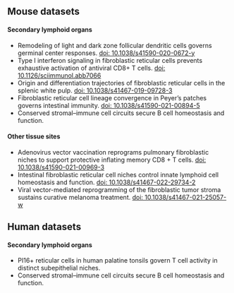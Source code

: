 ## Mouse datasets

#### Secondary lymphoid organs
* Remodeling of light and dark zone follicular dendritic cells governs germinal center responses. [doi: 10.1038/s41590-020-0672-y](https://doi.org/10.1038/s41590-020-0672-y)
* Type I interferon signaling in fibroblastic reticular cells prevents exhaustive activation of antiviral CD8+ T cells. [doi: 10.1126/sciimmunol.abb7066](https://doi.org/10.1126/sciimmunol.abb7066)
* Origin and differentiation trajectories of fibroblastic reticular cells in the splenic white pulp. [doi: 10.1038/s41467-019-09728-3](https://doi.org/10.1038/s41467-019-09728-3)
* Fibroblastic reticular cell lineage convergence in Peyer’s patches governs intestinal immunity. [doi: 10.1038/s41590-021-00894-5](https://doi.org/10.1038/s41590-021-00894-5)
* Conserved stromal–immune cell circuits secure B cell homeostasis and function.

#### Other tissue sites
* Adenovirus vector vaccination reprograms pulmonary fibroblastic niches to support protective inflating memory CD8 + T cells. [doi: 10.1038/s41590-021-00969-3](https://doi.org/10.1038/s41590-021-00969-3)
* Intestinal fibroblastic reticular cell niches control innate lymphoid cell homeostasis and function. [doi: 10.1038/s41467-022-29734-2](https://doi.org/10.1038/s41467-022-29734-2)
* Viral vector-mediated reprogramming of the fibroblastic tumor stroma sustains curative melanoma treatment. [doi: 10.1038/s41467-021-25057-w](https://doi.org/10.1038/s41467-021-25057-w)

## Human datasets

#### Secondary lymphoid organs
* PI16+ reticular cells in human palatine tonsils govern T cell activity in distinct subepithelial niches.
* Conserved stromal–immune cell circuits secure B cell homeostasis and function.